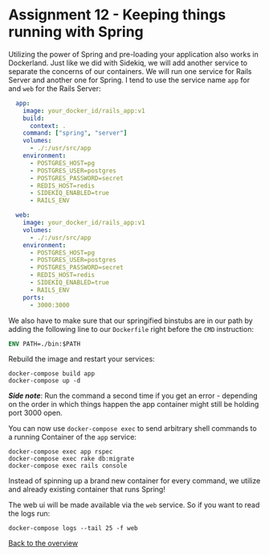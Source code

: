 # Assignment 12 - Keeping things running with Spring

Utilizing the power of Spring and pre-loading your application also works in Dockerland. Just like we did with Sidekiq, we will add another service to separate the concerns of our containers. We will run one service for Rails Server and another one for Spring. I tend to use the service name `app` for and `web` for the Rails Server:

```yaml
  app:
    image: your_docker_id/rails_app:v1
    build:
      context: .
    command: ["spring", "server"]
    volumes:
      - ./:/usr/src/app
    environment:
      - POSTGRES_HOST=pg
      - POSTGRES_USER=postgres
      - POSTGRES_PASSWORD=secret
      - REDIS_HOST=redis
      - SIDEKIQ_ENABLED=true
      - RAILS_ENV

  web:
    image: your_docker_id/rails_app:v1
    volumes:
      - ./:/usr/src/app
    environment:
      - POSTGRES_HOST=pg
      - POSTGRES_USER=postgres
      - POSTGRES_PASSWORD=secret
      - REDIS_HOST=redis
      - SIDEKIQ_ENABLED=true
      - RAILS_ENV
    ports:
      - 3000:3000
```

We also have to make sure that our springified binstubs are in our path by adding the following line to our `Dockerfile` right before the `CMD` instruction:

```Dockerfile
ENV PATH=./bin:$PATH
```

Rebuild the image and restart your services:
```
docker-compose build app
docker-compose up -d
```

*__Side note__*: Run the command a second time if you get an error - depending on the order in which things happen the app container might still be holding port 3000 open.

You can now use `docker-compose exec` to send arbitrary shell commands to a running Container of the `app` service:
```
docker-compose exec app rspec
docker-compose exec rake db:migrate
docker-compose exec rails console
```

Instead of spinning up a brand new container for every command, we utilize and already existing container that runs Spring!

The web ui will be made available via the `web` service. So if you want to read the logs run:
```
docker-compose logs --tail 25 -f web
```

[Back to the overview](../README.md#assignments)

